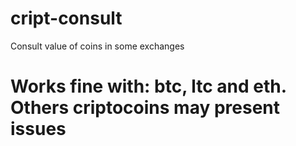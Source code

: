# cript-consult
Consult value of coins in some exchanges
# Works fine with: btc, ltc and eth. Others criptocoins may present issues
